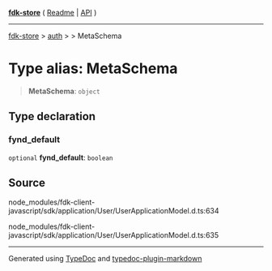 [**fdk-store**](../../../README.md) ( [Readme](../../../README.md) \| [API](../../../API.md) )

---

[fdk-store](../../../API.md) > [auth](../../README.md) > [<internal>](../README.md) > MetaSchema

# Type alias: MetaSchema

> **MetaSchema**: `object`

## Type declaration

### fynd_default

`optional` **fynd_default**: `boolean`

## Source

node_modules/fdk-client-javascript/sdk/application/User/UserApplicationModel.d.ts:634

node_modules/fdk-client-javascript/sdk/application/User/UserApplicationModel.d.ts:635

---

Generated using [TypeDoc](https://typedoc.org/) and [typedoc-plugin-markdown](https://www.npmjs.com/package/typedoc-plugin-markdown)
